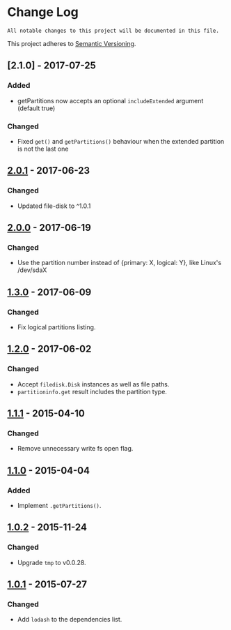# Change Log

	All notable changes to this project will be documented in this file.
This project adheres to [Semantic Versioning](http://semver.org/).

## [2.1.0] - 2017-07-25

### Added

- getPartitions now accepts an optional `includeExtended` argument (default true)

### Changed

- Fixed `get()` and `getPartitions()` behaviour when the extended partition is not the last one


## [2.0.1] - 2017-06-23

### Changed

- Updated file-disk to ^1.0.1

## [2.0.0] - 2017-06-19

### Changed

- Use the partition number instead of {primary: X, logical: Y}, like Linux's /dev/sdaX

## [1.3.0] - 2017-06-09

### Changed

- Fix logical partitions listing.

## [1.2.0] - 2017-06-02

### Changed

- Accept `filedisk.Disk` instances as well as file paths.
- `partitioninfo.get` result includes the partition type.

## [1.1.1] - 2015-04-10

### Changed

- Remove unnecessary write fs open flag.

## [1.1.0] - 2015-04-04

### Added

- Implement `.getPartitions()`.

## [1.0.2] - 2015-11-24

### Changed

- Upgrade `tmp` to v0.0.28.

## [1.0.1] - 2015-07-27

### Changed

- Add `lodash` to the dependencies list.

[2.0.1]: https://github.com/resin-io-modules/partitioninfo/compare/v2.0.0...v2.0.1
[2.0.0]: https://github.com/resin-io-modules/partitioninfo/compare/v1.3.0...v2.0.0
[1.3.0]: https://github.com/resin-io-modules/partitioninfo/compare/v1.2.0...v1.3.0
[1.2.0]: https://github.com/resin-io-modules/partitioninfo/compare/v1.1.1...v1.2.0
[1.1.1]: https://github.com/resin-io-modules/partitioninfo/compare/v1.1.0...v1.1.1
[1.1.0]: https://github.com/resin-io-modules/partitioninfo/compare/v1.0.2...v1.1.0
[1.0.2]: https://github.com/resin-io-modules/partitioninfo/compare/v1.0.1...v1.0.2
[1.0.1]: https://github.com/resin-io-modules/partitioninfo/compare/v1.0.0...v1.0.1

